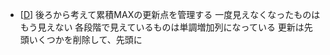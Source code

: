 - [[D](https://atcoder.jp/contests/abc372/tasks/abc372_d)]
	 後ろから考えて累積MAXの更新点を管理する
	 一度見えなくなったものはもう見えない
	 各段階で見えているものは単調増加列になっている
	 更新は先頭いくつかを削除して、先頭に